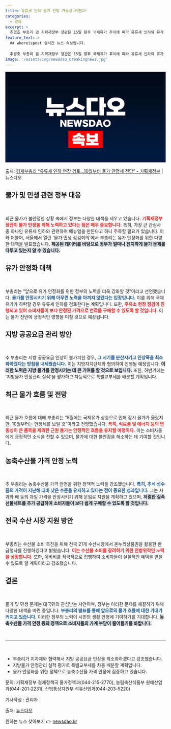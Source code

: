 ```yaml
---
title: 유류세 인하 물가 안정 가능성 커진다!
categories:
  - 경제
excerpt: >
  추경호 부총리 겸 기획재정부 장관은 15일 향후 국제유가 추이에 따라 유류세 인하와 유가 연동보조금의 추가 …
feature_text: >
  ## whereispost 실시간 뉴스 속보입니다.

  추경호 부총리 겸 기획재정부 장관은 15일 향후 국제유가 추이에 따라 유류세 인하와 유가 연동보조금의 추가 …
image: '/assets/img/newsdao_breakingnews.jpg'
---
```


![뉴스다오 속보](/assets/img/newsdao_breakingnews.jpg)

<p>출처: <a href="https://newsdao.kr/1947" rel="dofollow">경제부총리 “유류세 인하 연장 검토…10월부터 물가 안정세 전망” - 기획재정부</a> | 뉴스다오</p>

<h2 data-ke-size="size26">물가 및 민생 관련 정부 대응</h2>

<p data-ke-size="size16">&nbsp;</p>

최근 물가가 불안정한 상황 속에서 정부는 다양한 대책을 세우고 있습니다. <b><span style="color: #ee2323;">기획재정부 장관이 물가 안정을 위해 노력하고 있다는 점은 매우 중요합니다.</span></b> 특히, 가장 큰 관심사 중 하나인 유류세 인하와 관련하여 메뉴얼을 만든다고 하니 주목할 필요가 있습니다. 이와 더불어, 서울에서 열린 '물가·민생 점검회의'에서 부총리는 유가 안정화를 위한 다양한 대책을 발표했습니다. <b><span style="background-color: #21538527;">제공된 데이터를 바탕으로 정부가 얼마나 진지하게 물가 문제를 다루고 있는지 알 수 있습니다.</span></b> 

<h2>유가 안정화 대책</h2>

<p data-ke-size="size16">&nbsp;</p>

부총리는 “앞으로 유가 안정화를 위한 정부의 노력을 더욱 강화할 것”이라고 선언했습니다. <b><span style="color: #1a5490;">물가를 안정시키기 위해 아무런 노력을 아끼지 않겠다는 입장입니다.</span></b> 이를 위해 국제유가가 하락할 경우 유류세 인하를 검토한다는 계획입니다. 또한, <b><span style="color: #ee2323;">주유소 현장 점검이 진행되고 있어 소비자들이 보다 안정된 가격으로 연료를 구매할 수 있도록 할 것입니다.</span></b> 이는 물가 전반에 긍정적인 영향을 미칠 것으로 예상됩니다.

<h2>지방 공공요금 관리 방안</h2>

<p data-ke-size="size16">&nbsp;</p>

추 부총리는 지방 공공요금 인상이 불가피한 경우, <b><span style="color: #1a5490;">그 시기를 분산시키고 인상폭을 최소화하겠다는 방침을 내세웠습니다.</span></b> 이는 지방자치단체와 협의하여 진행될 예정입니다. <b><span style="background-color: #21538527;">이러한 노력은 지방 물가를 안정시키는 데 큰 기여를 할 것으로 보입니다.</span></b> 또한, 하반기에는 '지방물가 안정관리 실적'을 평가하고 차등적으로 특별교부세를 배분할 계획입니다.

<h2>최근 물가 흐름 및 전망</h2>

<p data-ke-size="size16">&nbsp;</p>

최근 물가 흐름에 대해 부총리는 “8월에는 국제유가 상승으로 인해 잠시 물가가 올랐지만, 10월부터는 안정세를 보일 것”이라고 전망했습니다. <b><span style="color: #ee2323;">특히, 식료품 및 에너지 등의 변동성이 큰 품목을 제외한 근원 물가는 안정적인 흐름을 유지할 예정이다.</span></b> 이는 소비자들에게 긍정적인 소식을 전할 수 있으며, 물가에 대한 불안감을 해소하는 데 기여할 것입니다.

<h2>농축수산물 가격 안정 노력</h2>

<p data-ke-size="size16">&nbsp;</p>

추 부총리는 농축수산물 가격 안정을 위한 정책적 노력을 강조했습니다. <b><span style="color: #1a5490;">특히, 추석 성수품의 가격이 지난해 대비 낮은 수준을 유지하고 있다는 점이 중요한 성과입니다.</span></b> 그는 사과와 배 등의 과일 가격을 안정시키기 위해 운임료 지원을 계획하고 있으며, <b><span style="background-color: #21538527;">저렴한 실속선물세트를 추가 공급하여 소비자들이 보다 쉽게 구매할 수 있도록 할 것입니다.</span></b> 

<h2>전국 수산 시장 지원 방안</h2>

<p data-ke-size="size16">&nbsp;</p>

부총리는 수산물 소비 촉진을 위해 전국 21개 수산시장에서 온누리상품권을 활용한 환급행사를 진행하겠다고 밝혔습니다. <b><span style="color: #ee2323;">이는 수산물 소비를 장려하기 위한 전방위적인 노력을 상징합니다.</span></b> 또한, 예비비를 적극적으로 집행하여 소비자들이 실질적인 혜택을 받을 수 있도록 할 계획이라고 강조했습니다.

<h2>결론</h2>

<p data-ke-size="size16">&nbsp;</p>

물가 및 민생 문제는 대국민의 관심받는 사안이며, 정부는 이러한 문제를 해결하기 위해 다양한 대책을 마련 중입니다. <b><span style="color: #1a5490;">부총리의 발표를 통해 앞으로의 물가 흐름에 대한 기대가 커지고 있습니다.</span></b> 이러한 정부의 노력이 시민의 생활 안정에 기여하기를 기대합니다. <b><span style="background-color: #21538527;">농축수산물 가격 안정 등의 정책으로 소비자들의 가계 부담이 줄어들기를 바랍니다.</span></b> 

<p data-ke-size="size16">&nbsp;</p> 
<hr />
<p data-ke-size="size16">&nbsp;</p>
<ul>
<li>부총리가 지자체와 협력해서 지방 공공요금 인상을 최소화하겠다고 강조했습니다.</li>
<li>지방물가 안정관리 실적 평가로 특별교부세를 차등 배분할 계획입니다.</li>
<li>물가 안정화를 위한 정책으로 농축수산물 가격 안정에 집중하고 있습니다.</li>
</ul>

<p data-ke-size="size16">문의: 기획재정부 경제정책국 물가정책과(044-215-2770), 농림축산식품부 원예산업과(044-201-2231), 산업통상자원부 석유산업과(044-203-5220)</p> 
<p data-ke-size="size16">기사작성 : 관리자</p>
<p data-ke-size="size16">출처: <a href="https://newsdao.kr/1947">뉴스다오</a></p> 

원하는 뉴스 찾아보기 👉 <a href="https://newsdao.kr" rel="dofollow">newsdao.kr</a>


